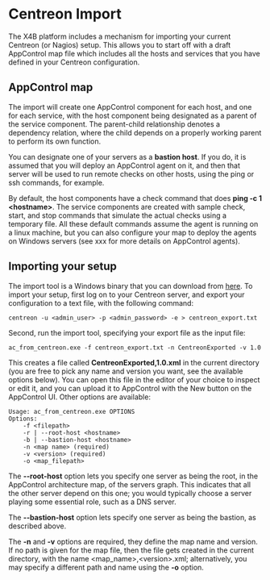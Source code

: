 # Centreon Import
The X4B platform includes a mechanism for importing your current Centreon (or Nagios) setup. This allows you to start off with a draft AppControl map file which includes all the hosts and services that you have defined in your Centreon configuration.
## AppControl map
The import will create one AppControl component for each host, and one for each service, with the host component being designated as a parent of the service component. The parent-child relationship denotes a dependency relation, where the child depends on a properly working parent to perform its own function.

You can designate one of your servers as a **bastion host**. If you do, it is assumed that you will deploy an AppControl agent on it, and then that server will be used to run remote checks on other hosts, using the ping or ssh commands, for example.

By default, the host components have a check command that does **ping -c 1 &lt;hostname&gt;**. The service components are created with sample check, start, and stop commands that simulate the actual checks using a temporary file. All these default commands assume the agent is running on a linux machine, but you can also configure your map to deploy the agents on Windows servers (see xxx for more details on AppControl agents).
## Importing your setup
The import tool is a Windows binary that you can download from [here](https://github.com/xcomponent/appcontrol-documentation/releases/download/1.0/ac_from_centreon.exe). To import your setup, first log on to your Centreon server, and export your configuration to a text file, with the following command:
  
```console
centreon -u <admin_user> -p <admin_password> -e > centreon_export.txt
```
  Second, run the import tool, specifying your export file as the input file:
```console
ac_from_centreon.exe -f centreon_export.txt -n CentreonExported -v 1.0
```
This creates a file called **CentreonExported,1.0.xml** in the current directory (you are free to pick any name and version you want, see the available options below). You can open this file in the editor of your choice to inspect or edit it, and you can upload it to AppControl with the New button on the AppControl UI.
Other options are available:
```console
Usage: ac_from_centreon.exe OPTIONS
Options:
    -f <filepath>
    -r | --root-host <hostname>
    -b | --bastion-host <hostname>
    -n <map name> (required)
    -v <version> (required)
    -o <map_filepath>
```
The **--root-host** option lets you specify one server as being the root, in the AppControl architecture map, of the servers graph. This indicates that all the other server depend on this one; you would typically choose a server playing some essential role, such as a DNS server.

The **--bastion-host** option lets specify one server as being the bastion, as described above.

The **-n** and **-v** options are required, they define the map name and version. If no path is given for the map file, then the file gets created in the current directory, with the name &lt;map_name&gt;,&lt;version&gt;.xml; alternatively, you may specify a different path and name using the **-o** option. 
   
